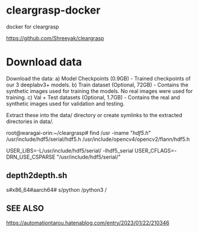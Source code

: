 # cleargrasp-docker
docker for cleargrasp


https://github.com/Shreeyak/cleargrasp

# Download data

Download the data:
a) Model Checkpoints (0.9GB) - Trained checkpoints of our 3 deeplabv3+ models.
b) Train dataset (Optional, 72GB) - Contains the synthetic images used for training the models. No real images were used for training.
c) Val + Test datasets (Optional, 1.7GB) - Contains the real and synthetic images used for validation and testing.

Extract these into the data/ directory or create symlinks to the extracted directories in data/.


root@waragai-orin:~/cleargrasp# find /usr -iname "*hdf5.h*"
/usr/include/hdf5/serial/hdf5.h
/usr/include/opencv4/opencv2/flann/hdf5.h

USER_LIBS=-L/usr/include/hdf5/serial/ -lhdf5_serial
USER_CFLAGS=-DRN_USE_CSPARSE "/usr/include/hdf5/serial/"


## depth2depth.sh 
s#x86_64#aarch64#
s/python /python3 /

## SEE ALSO

https://automationtarou.hatenablog.com/entry/2023/01/22/210346

